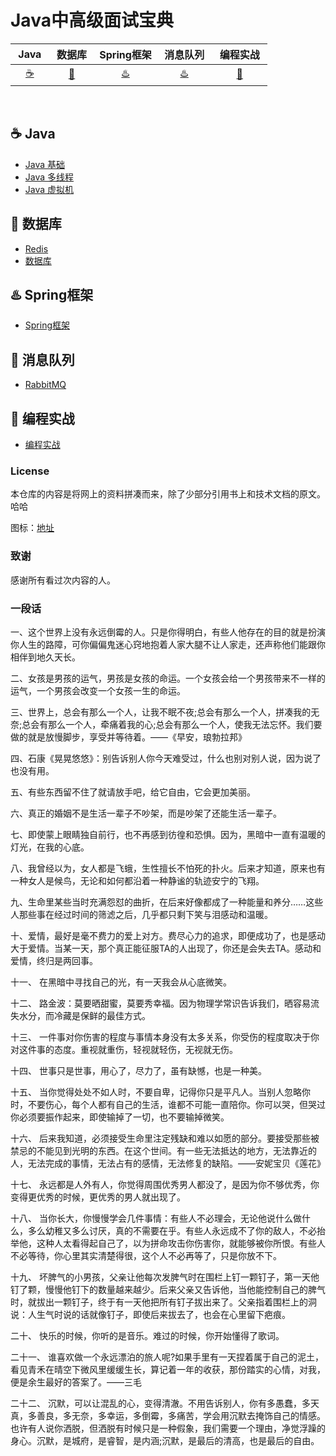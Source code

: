 # Java中高级面试宝典

| &nbsp;Java&nbsp; | &nbsp;数据库&nbsp; | Spring框架| &nbsp;消息队列&nbsp; | &nbsp;编程实战&nbsp; | 
| :------: | :------: | :------: | :------: | :------: | 
| [:coffee:](#coffee-java) | [:floppy_disk:](#floppy_disk-数据库) | [:hotsprings:](#hotsprings-Spring框架) |[:hotsprings:](#rabbit-消息队列) |[:watermelon:](#watermelon-编程实战) |
<br>

## :coffee: Java

- [Java 基础](https://github.com/robert202003/Java-Notes/blob/master/docs/java.md)
- [Java 多线程](https://github.com/robert202003/Java-Notes/blob/master/docs/multithread.md)
- [Java 虚拟机](https://github.com/robert202003/Java-Notes/blob/master/docs/jvm.md)

## :floppy_disk: 数据库

- [Redis](https://github.com/robert202003/Java-Notes/blob/master/docs/redis.md)
- [数据库](https://github.com/robert202003/Java-Notes/blob/master/docs/database.md)

## :hotsprings: Spring框架

- [Spring框架](https://github.com/robert202003/Java-Notes/blob/master/docs/spring.md)

## :rabbit: 消息队列

- [RabbitMQ](https://github.com/robert202003/Java-Notes/blob/master/docs/rabbit.md)

## :watermelon: 编程实战

- [编程实战](https://github.com/robert202003/Java-Notes/blob/master/docs/pratice.md)

### License

本仓库的内容是将网上的资料拼凑而来，除了少部分引用书上和技术文档的原文。哈哈

图标：[地址](https://www.webfx.com/tools/emoji-cheat-sheet/)

### 致谢

感谢所有看过次内容的人。

### 一段话

一、这个世界上没有永远倒霉的人。只是你得明白，有些人他存在的目的就是扮演你人生的路障，可你偏偏鬼迷心窍地抱着人家大腿不让人家走，还声称他们能跟你相伴到地久天长。

二、女孩是男孩的运气，男孩是女孩的命运。一个女孩会给一个男孩带来不一样的运气，一个男孩会改变一个女孩一生的命运。

三、世界上，总会有那么一个人，让我不眠不夜;总会有那么一个人，拼凑我的无奈;总会有那么一个人，牵痛着我的心;总会有那么一个人，使我无法忘怀。我们要做的就是放慢脚步，享受并等待着。——《早安，琅勃拉邦》

四、石康《晃晃悠悠》：别告诉别人你今天难受过，什么也别对别人说，因为说了也没有用。

五、有些东西留不住了就请放手吧，给它自由，它会更加美丽。

六、真正的婚姻不是生活一辈子不吵架，而是吵架了还能生活一辈子。

七、即使蒙上眼睛独自前行，也不再感到彷徨和恐惧。因为，黑暗中一直有温暖的灯光，在我的心底。

八、我曾经以为，女人都是飞蛾，生性擅长不怕死的扑火。后来才知道，原来也有一种女人是候鸟，无论和如何都沿着一种静谧的轨迹安宁的飞翔。

九、生命里某些当时充满怨怼的曲折，在后来好像都成了一种能量和养分……这些人那些事在经过时间的筛滤之后，几乎都只剩下笑与泪感动和温暖。

十、爱情，最好是毫不费力的爱上对方。费尽心力的追求，即便成功了，也是感动大于爱情。当某一天，那个真正能征服TA的人出现了，你还是会失去TA。感动和爱情，终归是两回事。

十一、 在黑暗中寻找自己的光，有一天我会从心底微笑。

十二、 路金波：莫要晒甜蜜，莫要秀幸福。因为物理学常识告诉我们，晒容易流失水分，而冷藏是保鲜的最佳方式。

十三、 一件事对你伤害的程度与事情本身没有太多关系，你受伤的程度取决于你对这件事的态度。重视就重伤，轻视就轻伤，无视就无伤。

十四、 世事只是世事，用心了，尽力了，虽有缺憾，也是一种美。

十五、 当你觉得处处不如人时，不要自卑，记得你只是平凡人。当别人忽略你时，不要伤心，每个人都有自己的生活，谁都不可能一直陪你。你可以哭，但哭过你必须要振作起来，即使输掉了一切，也不要输掉微笑。

十六、 后来我知道，必须接受生命里注定残缺和难以如愿的部分。要接受那些被禁忌的不能见到光明的东西。在这个世间。有一些无法抵达的地方，无法靠近的人，无法完成的事情，无法占有的感情，无法修复的缺陷。——安妮宝贝《莲花》

十七、 永远都是人外有人，你觉得周围优秀男人都没了，是因为你不够优秀，你变得更优秀的时候，更优秀的男人就出现了。

十八、 当你长大，你慢慢学会几件事情：有些人不必理会，无论他说什么做什么，多么幼稚又多么讨厌，真的不需要在乎。有些人永远成不了你的敌人，不必抬举他，这种人太看得起自己了，以为拼命攻击你伤害你，就能够被你所恨。有些人不必等待，你心里其实清楚得很，这个人不必再等了，只是你放不下。

十九、 坏脾气的小男孩，父亲让他每次发脾气时在围栏上钉一颗钉子，第一天他钉了颗，慢慢他钉下的数量越来越少。后来父亲又告诉他，当他能控制自己的脾气时，就拔出一颗钉子，终于有一天他把所有钉子拔出来了。父亲指着围栏上的洞说：人生气时说的话就像钉子，即使后来拔去了，也会在心里留下疤痕。

二十、 快乐的时候，你听的是音乐。难过的时候，你开始懂得了歌词。

二十一、 谁喜欢做一个永远漂泊的旅人呢?如果手里有一天捏着属于自己的泥土，看见青禾在晴空下微风里缓缓生长，算记着一年的收获，那份踏实的心情，对我，便是余生最好的答案了。——三毛

二十二、 沉默，可以让混乱的心，变得清澈。不用告诉别人，你有多愚蠢，多天真，多善良，多无奈，多幸运，多倒霉，多痛苦，学会用沉默去掩饰自己的情感。也许有人说你洒脱，但洒脱有时候只是一种假象，我们需要一个理由，净觉浮躁的身心。沉默，是城府，是睿智，是内涵;沉默，是最后的清高，也是最后的自由。